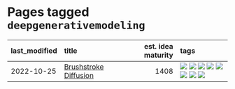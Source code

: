 # Pages tagged `deepgenerativemodeling`

|last_modified|title|est. idea maturity|tags
|:---|:---|---:|:---|
|2022-10-25|[Brushstroke Diffusion](../brushstroke-diffusion.md)|1408|[![](https://img.shields.io/badge/tag-artisticstyletransfer-82f6b0)](../tags/artisticstyletransfer.md) [![](https://img.shields.io/badge/tag-creativity-7a169c)](../tags/creativity.md) [![](https://img.shields.io/badge/tag-deepgenerativemodeling-254eb)](../tags/deepgenerativemodeling.md) [![](https://img.shields.io/badge/tag-experimental-9c3a4a)](../tags/experimental.md) [![](https://img.shields.io/badge/tag-image_processing-96f12e)](../tags/image_processing.md) [![](https://img.shields.io/badge/tag-modeltraining-fde018)](../tags/modeltraining.md) [![](https://img.shields.io/badge/tag-painting-d3fceb)](../tags/painting.md) [![](https://img.shields.io/badge/tag-wip-b7fb0)](../tags/wip.md)|